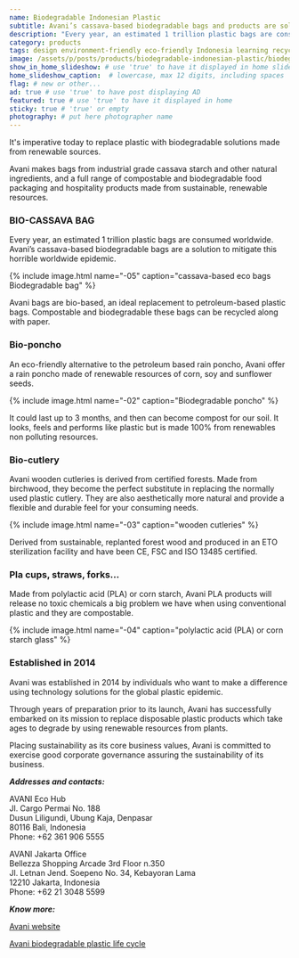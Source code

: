```yaml
---
name: Biodegradable Indonesian Plastic
subtitle: Avani’s cassava-based biodegradable bags and products are solutions to the worldwide plastic problem.
description: "Every year, an estimated 1 trillion plastic bags are consumed worldwide. Avani cassava-based biodegradable bags are a solution to mitigate this horrible worldwide epidemic. Avani bags are bio-based, an ideal replacement to petroleum-based plastic bags. Compostable and biodegradable these bags can be recycled along with paper."
category: products
tags: design environment-friendly eco-friendly Indonesia learning recycle sustainable-construction plastic
image: /assets/p/posts/products/biodegradable-indonesian-plastic/biodegradable-indonesian-plastic.jpg
show_in_home_slideshow: # use 'true' to have it displayed in home slideshow
home_slideshow_caption:  # lowercase, max 12 digits, including spaces
flag: # new or other...
ad: true # use 'true' to have post displaying AD
featured: true # use 'true' to have it displayed in home
sticky: true # 'true' or empty
photography: # put here photographer name
---
```


It's imperative today to replace plastic with biodegradable solutions made from renewable sources.

Avani makes bags from industrial grade cassava starch and other natural ingredients, and a full range of compostable and biodegradable food packaging and hospitality products made from sustainable, renewable resources.

### BIO-CASSAVA BAG

Every year, an estimated 1 trillion plastic bags are consumed worldwide. Avani’s cassava-based biodegradable bags are a solution to mitigate this horrible worldwide epidemic.

{% include image.html name="-05" caption="cassava-based eco bags Biodegradable bag" %}

Avani bags are bio-based, an ideal replacement to petroleum-based plastic bags. Compostable and biodegradable these bags can be recycled along with paper.



### Bio-poncho

An eco-friendly alternative to the petroleum based rain poncho, Avani offer a rain poncho  made of renewable resources of corn, soy and sunflower seeds.


{% include image.html name="-02" caption="Biodegradable poncho" %}


It could last up to 3 months, and then can become compost for our soil. It looks, feels and performs like plastic but is made 100% from renewables non polluting resources.


### Bio-cutlery

Avani wooden cutleries is derived from certified forests. Made from birchwood, they become the perfect substitute in replacing the normally used plastic cutlery. They are also aesthetically more natural and provide a flexible and durable feel for your consuming needs.

{% include image.html name="-03" caption="wooden cutleries" %}

Derived from sustainable, replanted forest wood and produced in an ETO sterilization facility and have been CE, FSC and ISO 13485 certified.


### Pla cups, straws, forks...

Made from polylactic acid (PLA) or corn starch, Avani PLA products will release no toxic chemicals a big problem we have when using conventional plastic and they are compostable.


{% include image.html name="-04" caption="polylactic acid (PLA) or corn starch glass" %}



### Established in 2014

Avani was established in 2014 by individuals who want to make a difference using technology solutions for the global plastic epidemic.

Through years of preparation prior to its launch, Avani has successfully embarked on its mission to replace disposable plastic products which take ages to degrade by using renewable resources from plants.

Placing sustainability as its core business values, Avani is committed to exercise good corporate governance assuring the sustainability of its business.

**_Addresses and contacts:_**

AVANI Eco Hub  
Jl. Cargo Permai No. 188  
Dusun Liligundi, Ubung Kaja, Denpasar  
80116 Bali, Indonesia  
Phone: +62 361 906 5555  

AVANI Jakarta Office  
Bellezza Shopping Arcade 3rd Floor n.350  
Jl. Letnan Jend. Soepeno No. 34, Kebayoran Lama  
12210 Jakarta, Indonesia  
Phone: +62 21 3048 5599  


**_Know more:_**

[Avani website](https://www.avanieco.com/)

[Avani biodegradable plastic life cycle](https://www.avanieco.com/life-cycle-3/)
